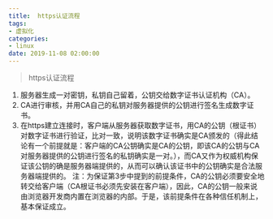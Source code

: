 ```yaml
---
title:  https认证流程
tags:
- 虚拟化
categories: 
- linux 
date: 2019-11-08 02:00:00
---
```

> https认证流程
<!-- more -->

1. 服务器生成一对密钥，私钥自己留着，公钥交给数字证书认证机构（CA）。
2. CA进行审核，并用CA自己的私钥对服务器提供的公钥进行签名生成数字证书。
3. 在https建立连接时，客户端从服务器获取数字证书，用CA的公钥（根证书）对数字证书进行验证，比对一致，说明该数字证书确实是CA颁发的（得此结论有一个前提就是：客户端的CA公钥确实是CA的公钥，即该CA的公钥与CA对服务器提供的公钥进行签名的私钥确实是一对。），而CA又作为权威机构保证该公钥的确是服务器端提供的，从而可以确认该证书中的公钥确实是合法服务器端提供的。
注：为保证第3步中提到的前提条件，CA的公钥必须要安全地转交给客户端（CA根证书必须先安装在客户端），因此，CA的公钥一般来说由浏览器开发商内置在浏览器的内部。于是，该前提条件在各种信任机制上，基本保证成立。




